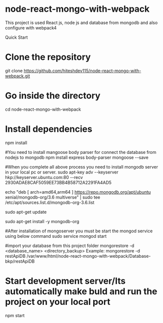 # node-react-mongo-with-webpack
This project is used React js, node js and database from mongodb and also configure with webpack4

Quick Start
# Clone the repository
git clone https://github.com/hiteshdev115/node-react-mongo-with-webpack.git

# Go inside the directory
cd node-react-mongo-with-webpack

# Install dependencies
npm install

#You need to install mangoose body parser for connect the database from nodejs to mongodb
npm install express body-parser mongoose --save

#When you complete all above process you need to install mongodb server in your local pc or server.
sudo apt-key adv --keyserver hkp://keyserver.ubuntu.com:80 --recv 2930ADAE8CAF5059EE73BB4B58712A2291FA4AD5

echo "deb [ arch=amd64,arm64 ] https://repo.mongodb.org/apt/ubuntu xenial/mongodb-org/3.6 multiverse" | sudo tee /etc/apt/sources.list.d/mongodb-org-3.6.list

sudo apt-get update

sudo apt-get install -y mongodb-org

#After installation of mongoserver you must be start the mongod service using below command
sudo service mongod start

#import your database from this project folder
mongorestore -d <database_name> <directory_backup>
Example:
mongorestore -d restApiDB /var/www/html/node-react-mongo-with-webpack/Database-bkp/restApiDB

# Start development server/Its automatically make buld and run the project on your local port
npm start


